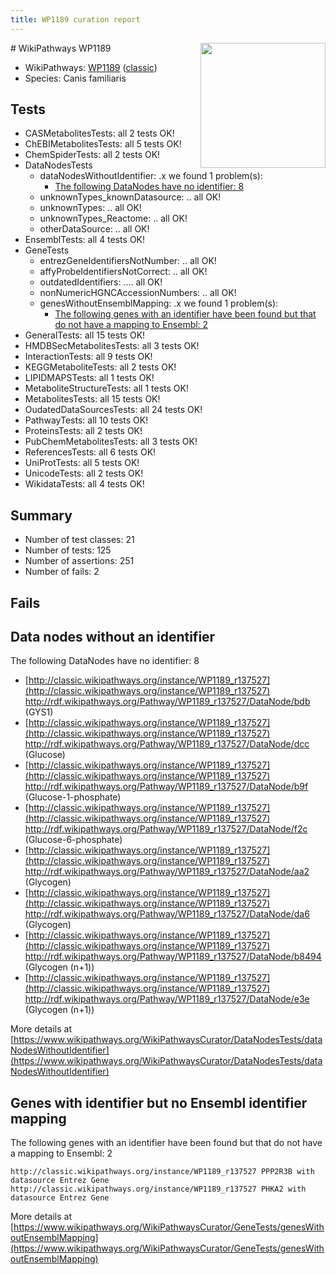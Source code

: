 ```yaml
---
title: WP1189 curation report
---
```


<img style="float: right; width: 200px" src="https://upload.wikimedia.org/wikipedia/commons/thumb/8/83/Wplogo_with_text_500.png/640px-Wplogo_with_text_500.png" />
# WikiPathways WP1189

* WikiPathways: [WP1189](https://wikipathways.org/pathways/WP1189) ([classic](https://classic.wikipathways.org/instance/WP1189))
* Species: Canis familiaris
## Tests
* CASMetabolitesTests: all 2 tests OK!
* ChEBIMetabolitesTests: all 5 tests OK!
* ChemSpiderTests: all 2 tests OK!
* DataNodesTests
    * dataNodesWithoutIdentifier: .x we found 1 problem(s):
        * [The following DataNodes have no identifier: 8](#d2d32fa7)
    * unknownTypes_knownDatasource: .. all OK!
    * unknownTypes: .. all OK!
    * unknownTypes_Reactome: .. all OK!
    * otherDataSource: .. all OK!
* EnsemblTests: all 4 tests OK!
* GeneTests
    * entrezGeneIdentifiersNotNumber: .. all OK!
    * affyProbeIdentifiersNotCorrect: .. all OK!
    * outdatedIdentifiers: .... all OK!
    * nonNumericHGNCAccessionNumbers: .. all OK!
    * genesWithoutEnsemblMapping: .x we found 1 problem(s):
        * [The following genes with an identifier have been found but that do not have a mapping to Ensembl: 2](#40286d84)
* GeneralTests: all 15 tests OK!
* HMDBSecMetabolitesTests: all 3 tests OK!
* InteractionTests: all 9 tests OK!
* KEGGMetaboliteTests: all 2 tests OK!
* LIPIDMAPSTests: all 1 tests OK!
* MetaboliteStructureTests: all 1 tests OK!
* MetabolitesTests: all 15 tests OK!
* OudatedDataSourcesTests: all 24 tests OK!
* PathwayTests: all 10 tests OK!
* ProteinsTests: all 2 tests OK!
* PubChemMetabolitesTests: all 3 tests OK!
* ReferencesTests: all 6 tests OK!
* UniProtTests: all 5 tests OK!
* UnicodeTests: all 2 tests OK!
* WikidataTests: all 4 tests OK!


## Summary

* Number of test classes: 21
* Number of tests: 125
* Number of assertions: 251
* Number of fails: 2

## Fails

<a name="d2d32fa7" />

## Data nodes without an identifier

The following DataNodes have no identifier: 8

* [http://classic.wikipathways.org/instance/WP1189_r137527](http://classic.wikipathways.org/instance/WP1189_r137527) http://rdf.wikipathways.org/Pathway/WP1189_r137527/DataNode/bdb (GYS1)
* [http://classic.wikipathways.org/instance/WP1189_r137527](http://classic.wikipathways.org/instance/WP1189_r137527) http://rdf.wikipathways.org/Pathway/WP1189_r137527/DataNode/dcc (Glucose)
* [http://classic.wikipathways.org/instance/WP1189_r137527](http://classic.wikipathways.org/instance/WP1189_r137527) http://rdf.wikipathways.org/Pathway/WP1189_r137527/DataNode/b9f (Glucose-1-phosphate)
* [http://classic.wikipathways.org/instance/WP1189_r137527](http://classic.wikipathways.org/instance/WP1189_r137527) http://rdf.wikipathways.org/Pathway/WP1189_r137527/DataNode/f2c (Glucose-6-phosphate)
* [http://classic.wikipathways.org/instance/WP1189_r137527](http://classic.wikipathways.org/instance/WP1189_r137527) http://rdf.wikipathways.org/Pathway/WP1189_r137527/DataNode/aa2 (Glycogen)
* [http://classic.wikipathways.org/instance/WP1189_r137527](http://classic.wikipathways.org/instance/WP1189_r137527) http://rdf.wikipathways.org/Pathway/WP1189_r137527/DataNode/da6 (Glycogen)
* [http://classic.wikipathways.org/instance/WP1189_r137527](http://classic.wikipathways.org/instance/WP1189_r137527) http://rdf.wikipathways.org/Pathway/WP1189_r137527/DataNode/b8494 (Glycogen (n+1))
* [http://classic.wikipathways.org/instance/WP1189_r137527](http://classic.wikipathways.org/instance/WP1189_r137527) http://rdf.wikipathways.org/Pathway/WP1189_r137527/DataNode/e3e (Glycogen (n+1))


More details at [https://www.wikipathways.org/WikiPathwaysCurator/DataNodesTests/dataNodesWithoutIdentifier](https://www.wikipathways.org/WikiPathwaysCurator/DataNodesTests/dataNodesWithoutIdentifier)

<a name="40286d84" />

## Genes with identifier but no Ensembl identifier mapping

The following genes with an identifier have been found but that do not have a mapping to Ensembl: 2
```
http://classic.wikipathways.org/instance/WP1189_r137527 PPP2R3B with datasource Entrez Gene
http://classic.wikipathways.org/instance/WP1189_r137527 PHKA2 with datasource Entrez Gene
```

More details at [https://www.wikipathways.org/WikiPathwaysCurator/GeneTests/genesWithoutEnsemblMapping](https://www.wikipathways.org/WikiPathwaysCurator/GeneTests/genesWithoutEnsemblMapping)

